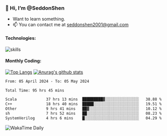 ### 👋 Hi, I’m @SeddonShen
- Want to learn something.
- 📫 You can contact me at seddonshen2001@gmail.com

#### Technologies:

![skills](https://skillicons.dev/icons?i=scala,js,html,css,bootstrap,jquery,c,cpp,cloudflare,django,docker,flask,git,github,githubactions,linux,latex,mysql,nodejs,ps,php,pr,py,raspberrypi,redis,unreal,v,vscode,vue,bash)

#### Monthly Coding:
[![Top Langs](https://github-readme-stats.vercel.app/api/top-langs?username=seddonshen&show_icons=true&locale=en&layout=compact&hide=html&langs_count=8)](https://github.com/SeddonShen/)
[![Anurag's github stats](https://github-readme-stats.vercel.app/api?username=SeddonShen&count_private=true&show_icons=true)](https://github.com/anuraghazra/github-readme-stats)
<!--START_SECTION:waka-->

```txt
From: 05 April 2024 - To: 05 May 2024

Total Time: 95 hrs 45 mins

Scala             37 hrs 13 mins  █████████▓░░░░░░░░░░░░░░░   38.88 %
C++               18 hrs 40 mins  █████░░░░░░░░░░░░░░░░░░░░   19.51 %
Other             9 hrs 41 mins   ██▓░░░░░░░░░░░░░░░░░░░░░░   10.12 %
sh                7 hrs 52 mins   ██░░░░░░░░░░░░░░░░░░░░░░░   08.23 %
SystemVerilog     4 hrs 6 mins    █░░░░░░░░░░░░░░░░░░░░░░░░   04.29 %
```

<!--END_SECTION:waka-->

![WakaTime Daily](https://wakatime.com/share/@seddon2001/61a7e342-5f12-4fea-bf92-1fac161e97d6.svg)
<!---
SeddonShen/SeddonShen is a ✨ special ✨ repository because its `README.md` (this file) appears on your GitHub profile.
You can click the Preview link to take a look at your changes.
--->
